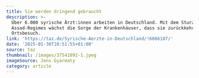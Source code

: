 ```yaml
---
title: Sie werden dringend gebraucht
description: >-
  Über 6.000 syrische Ärz­t:in­nen arbeiten in Deutschland. Mit dem Sturz des
  Assad-Regimes wächst die Sorge der Krankenhäuser, dass sie zurückkehren. Ein
  Ortsbesuch.
link: 'https://taz.de/Syrische-Aerzte-in-Deutschland/!6066187/'
date: '2025-01-30T10:51:55+01:00'
source: taz
thumbnail: /images/37541892-1.jpeg
imageSource: Jens Gyarmaty
category: article
---
```


